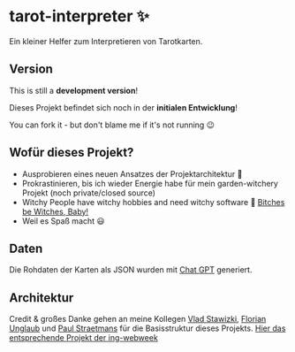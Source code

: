 # tarot-interpreter :sparkles:
Ein kleiner Helfer zum Interpretieren von Tarotkarten.

## Version

This is still a __development version__!

Dieses Projekt befindet sich noch in der __initialen Entwicklung__!

You can fork it - but don't blame me if it's not running :wink:

## Wofür dieses Projekt?
 - Ausprobieren eines neuen Ansatzes der Projektarchitektur :vulcan_salute:
 - Prokrastinieren, bis ich wieder Energie habe für mein garden-witchery Projekt (noch private/closed source)
 - Witchy People have witchy hobbies and need witchy software :crystal_ball: [Bitches be Witches, Baby!](https://www.youtube.com/watch?v=ujXgfQOV1uE)
 - Weil es Spaß macht :smiley:

## Daten
Die Rohdaten der Karten als JSON wurden mit [Chat GPT](https://chat.openai.com) generiert. 

## Architektur
Credit & großes Danke gehen an meine Kollegen [Vlad Stawizki](https://github.com/vdstawizki), [Florian Unglaub](https://github.com/funglaub) und [Paul Straetmans](https://github.com/paul-straetmans) für die Basisstruktur dieses Projekts.
[Hier das entsprechende Projekt der ing-webweek](https://github.com/vdstawizki/ing-webweek)

##

